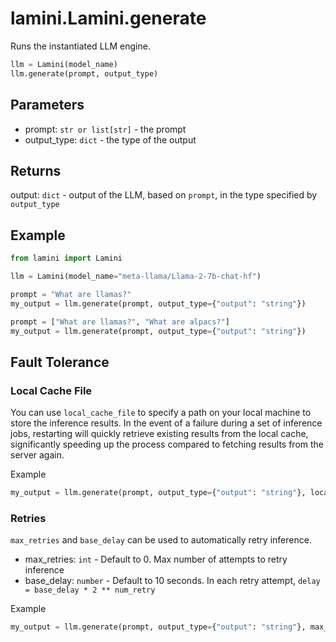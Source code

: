 # lamini.Lamini.generate

Runs the instantiated LLM engine.

```python
llm = Lamini(model_name)
llm.generate(prompt, output_type)
```

## Parameters

-   prompt: `str or list[str]` - the prompt
-   output_type: `dict` - the type of the output

## Returns

output: `dict` - output of the LLM, based on `prompt`, in the type specified by `output_type`

## Example

```python
from lamini import Lamini

llm = Lamini(model_name="meta-llama/Llama-2-7b-chat-hf")

prompt = "What are llamas?"
my_output = llm.generate(prompt, output_type={"output": "string"})

prompt = ["What are llamas?", "What are alpacs?"]
my_output = llm.generate(prompt, output_type={"output": "string"})
```

## Fault Tolerance

### Local Cache File

You can use `local_cache_file` to specify a path on your local machine to store the inference results.
In the event of a failure during a set of inference jobs, restarting will quickly retrieve existing results from the local cache, significantly speeding up the process compared to fetching results from the server again.

Example
```python
my_output = llm.generate(prompt, output_type={"output": "string"}, local_cache_file='my_cache.txt')
```

### Retries

`max_retries` and `base_delay` can be used to automatically retry inference.

* max_retries: `int` - Default to 0. Max number of attempts to retry inference
* base_delay: `number` - Default to 10 seconds. In each retry attempt, `delay = base_delay * 2 ** num_retry`

Example
```python
my_output = llm.generate(prompt, output_type={"output": "string"}, max_retries=3, base_delay=2)
```